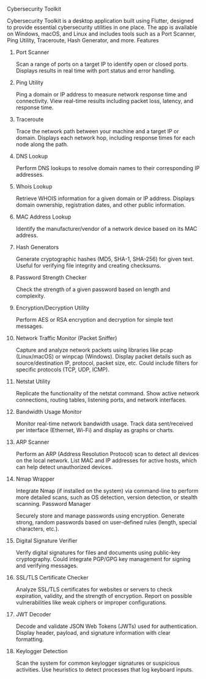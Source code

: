 Cybersecurity Toolkit

Cybersecurity Toolkit is a desktop application built using Flutter, designed to provide essential cybersecurity utilities in one place. The app is available on Windows, macOS, and Linux and includes tools such as a Port Scanner, Ping Utility, Traceroute, Hash Generator, and more.
Features
1. Port Scanner

    Scan a range of ports on a target IP to identify open or closed ports.
    Displays results in real time with port status and error handling.

2. Ping Utility

    Ping a domain or IP address to measure network response time and connectivity.
    View real-time results including packet loss, latency, and response time.

3. Traceroute

    Trace the network path between your machine and a target IP or domain.
    Displays each network hop, including response times for each node along the path.

4. DNS Lookup

    Perform DNS lookups to resolve domain names to their corresponding IP addresses.

5. Whois Lookup

    Retrieve WHOIS information for a given domain or IP address.
    Displays domain ownership, registration dates, and other public information.

6. MAC Address Lookup

    Identify the manufacturer/vendor of a network device based on its MAC address.

7. Hash Generators

    Generate cryptographic hashes (MD5, SHA-1, SHA-256) for given text.
    Useful for verifying file integrity and creating checksums.

8. Password Strength Checker

    Check the strength of a given password based on length and complexity.

9. Encryption/Decryption Utility

    Perform AES or RSA encryption and decryption for simple text messages.

10. Network Traffic Monitor (Packet Sniffer)

    Capture and analyze network packets using libraries like pcap (Linux/macOS) or winpcap (Windows).
    Display packet details such as source/destination IP, protocol, packet size, etc.
    Could include filters for specific protocols (TCP, UDP, ICMP).

11. Netstat Utility

    Replicate the functionality of the netstat command.
    Show active network connections, routing tables, listening ports, and network interfaces.

12. Bandwidth Usage Monitor

    Monitor real-time network bandwidth usage.
    Track data sent/received per interface (Ethernet, Wi-Fi) and display as graphs or charts.

13. ARP Scanner

    Perform an ARP (Address Resolution Protocol) scan to detect all devices on the local network.
    List MAC and IP addresses for active hosts, which can help detect unauthorized devices.

14. Nmap Wrapper

    Integrate Nmap (if installed on the system) via command-line to perform more detailed scans, such as OS detection, version detection, or stealth scanning.
    Password Manager

    Securely store and manage passwords using encryption.
    Generate strong, random passwords based on user-defined rules (length, special characters, etc.).

15. Digital Signature Verifier

    Verify digital signatures for files and documents using public-key cryptography.
    Could integrate PGP/GPG key management for signing and verifying messages.

16. SSL/TLS Certificate Checker

    Analyze SSL/TLS certificates for websites or servers to check expiration, validity, and the strength of encryption.
    Report on possible vulnerabilities like weak ciphers or improper configurations.

17. JWT Decoder

    Decode and validate JSON Web Tokens (JWTs) used for authentication.
    Display header, payload, and signature information with clear formatting.

18. Keylogger Detection

    Scan the system for common keylogger signatures or suspicious activities.
    Use heuristics to detect processes that log keyboard inputs.